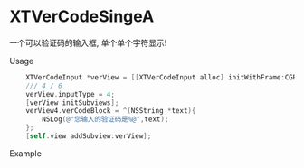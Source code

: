 # XTVerCodeSingeA
一个可以验证码的输入框, 单个单个字符显示!

Usage
```objectivec
    XTVerCodeInput *verView = [[XTVerCodeInput alloc] initWithFrame:CGRectMake(0, 190, self.view.frame.size.width, 82)];
    /// 4 / 6
    verView.inputType = 4;
    [verView initSubviews];
    verView4.verCodeBlock = ^(NSString *text){
        NSLog(@"您输入的验证码是%@",text);
    };
    [self.view addSubview:verView];
```

Example

[](https://i.loli.net/2018/02/07/5a7aab4e188a6.gif)
